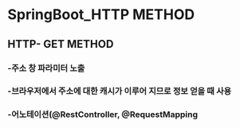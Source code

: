 # SpringBoot_HTTP METHOD

## HTTP- GET METHOD
### -주소 창 파라미터 노출
### -브라우저에서 주소에 대한 캐시가 이루어 지므로 정보 얻을 때 사용
### -어노테이션(@RestController, @RequestMapping
